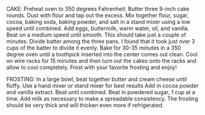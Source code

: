 CAKE:
Preheat oven to 350 degrees Fahrenheit. Butter three 9-inch cake rounds. Dust with flour and tap out the excess.
Mix together flour, sugar, cocoa, baking soda, baking powder, and salt in a stand mixer using a low speed until combined.
Add eggs, buttermilk, warm water, oil, and vanilla. Beat on a medium speed until smooth. This should take just a couple of minutes.
Divide batter among the three pans. I found that it took just over 3 cups of the batter to divide it evenly.
Bake for 30-35 minutes in a 350 degree oven until a toothpick inserted into the center comes out clean.
Cool on wire racks for 15 minutes and then turn out the cakes onto the racks and allow to cool completely.
Frost with your favorite frosting and enjoy!

FROSTING:
In a large bowl, beat together butter and cream cheese until fluffy. Use a hand mixer or stand mixer for best results
Add in cocoa powder and vanilla extract. Beat until combined.
Beat in powdered sugar, 1 cup at a time. Add milk as necessary to make a spreadable consistency. The frosting should be very thick and will thicken even more if refrigerated.